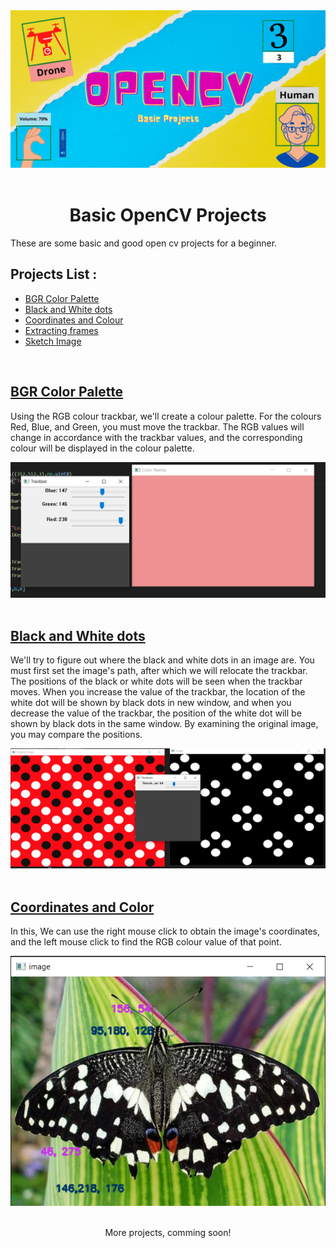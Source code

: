 <div style="text-align:center">
<img src="Images\Open CV.png"><br><br>
</div>

<h1 style ="text-align:center">Basic OpenCV Projects</h1>

<p>These are some basic and good open cv projects for a beginner.
</p>

<h2>Projects List :</h2>

<ul>
<a href="#BGR_palette"><li>BGR Color Palette</li></a>
<a href="#Black_and_White"><li>Black and White dots</li></a>
<a href="#CoordinateAndColor"><li>Coordinates and Colour</li></a>
<a href="#"><li>Extracting frames</li></a>
<a href="#"><li>Sketch Image</li></a>
<!--<a href="#"><li>Car Number Plate detection</li></a>-->
</ul>
<br>

<div>
<div>
<a href="#"><h2 id="BGR_palette">BGR Color Palette</h2></a>
<p>Using the RGB colour trackbar, we'll create a colour palette. For the colours Red, Blue, and Green, you must move the trackbar. The RGB values will change in accordance with the trackbar values, and the corresponding colour will be displayed in the colour palette.</p>
<img src="Images\BGR.png">
</div><br>

<div>
<a href="#"><h2 id ="Black_and_White">Black and White dots</h2></a>
<p>We'll try to figure out where the black and white dots in an image are. You must first set the image's path, after which we will relocate the trackbar. The positions of the black or white dots will be seen when the trackbar moves. When you increase the value of the trackbar, the location of the white dot will be shown by black dots in new window, and when you decrease the value of the trackbar, the position of the white dot will be shown by black dots in the same window. By examining the original image, you may compare the positions.</p>
<img src="Images\Black and White dots.png">
</div><br>

<div>
<a href="#"><h2 id="CoordinateAndColor" >Coordinates and Color</h2></a>
<p>In this, We can use the right mouse click to obtain the image's coordinates, and the left mouse click to find the RGB colour value of that point.</p>
<img src="Images\Coordiantes & color.png" style="height:400px" width="1000px">
</div>
</div>

<br>
<p style="text-align:center;">More projects, comming soon!</p>
